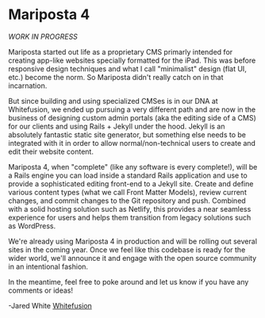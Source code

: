 # Mariposta 4

_WORK IN PROGRESS_

Mariposta started out life as a proprietary CMS primarly intended for creating app-like websites specially formatted for the iPad. This was before responsive design techniques and what I call "minimalist" design (flat UI, etc.) become the norm. So Mariposta didn't really catch on in that incarnation.

But since building and using specialized CMSes is in our DNA at Whitefusion, we ended up pursuing a very different path and are now in the business of designing custom admin portals (aka the editing side of a CMS) for our clients and using Rails + Jekyll under the hood. Jekyll is an absolutely fantastic static site generator, but something else needs to be integrated with it in order to allow normal/non-technical users to create and edit their website content.

Mariposta 4, when "complete" (like any software is every complete!), will be a Rails engine you can load inside a standard Rails application and use to provide a sophisticated editing front-end to a Jekyll site. Create and define various content types (what we call Front Matter Models), review current changes, and commit changes to the Git repository and push. Combined with a solid hosting solution such as Netlify, this provides a near seamless experience for users and helps them transition from legacy solutions such as WordPress.

We're already using Mariposta 4 in production and will be rolling out several sites in the coming year. Once we feel like this codebase is ready for the wider world, we'll announce it and engage with the open source community in an intentional fashion.

In the meantime, feel free to poke around and let us know if you have any comments or ideas!

-Jared White
[Whitefusion](http://whitefusion.io)
